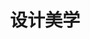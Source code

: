 ---
pageName: examination
title: 设计美学
period: 2018年04月
courseID: "04026"
description: 注意事项：<br />1. 本试卷分为两部分，第一部分为选择题，第二部分为非选择题。<br />2. 应考者必须按试题顺序在答题卡指定位置上作答，答在试卷上无效。<br />3. 涂写部分、画图部分必须使用2B铅笔，书写部分必须使用黑色字迹签字笔。
sections:
  - title: 选择题
    topics: 
      - title: 单项选择题：本大题共 20 小题，每小题 1 分，共 20 分。在每小题列出的备选项中只有一项是最符合题目要求的，请将其选出。
        quetions: 
          - title: 荷兰“风格派”的核心人物是
            type: radio
            options:
              - answer: 柏拉图
                isTrue: false
              - answer: 蒙德里安
                isTrue: true
              - answer: 亚里士多德
                isTrue: false
              - answer: 毕达哥拉斯
                isTrue: false
          - title: 德国“电动汽车之父”是
            type: radio
            options:
              - answer: 艾尔·利兹斯基
                isTrue: false
              - answer: 弗兰克·皮克
                isTrue: false
              - answer: 拉斯金
                isTrue: false
              - answer: 斐迪南·保时捷
                isTrue: true
          - title: 1926 年包豪斯的校名里增加了一个副标题即
            type: radio
            options:
              - answer: 设计学院
                isTrue: true
              - answer: 艺术学院
                isTrue: false
              - answer: 设计院
                isTrue: false
              - answer: 美术学院
                isTrue: false
          - title: 最早提出后现代主义概念的是美国建筑家罗伯特、文丘里，并提出
            type: radio
            options:
              - answer: “少则厌烦”的观念
                isTrue: true
              - answer: “少则多”的观念
                isTrue: false
              - answer: “多则厌烦”的观念
                isTrue: false
              - answer: “多则少”的观念
                isTrue: false
          - title: 被报界惊呼为世界上最有意义、最美丽的博物馆是
            type: radio
            options:
              - answer: 向日葵博物馆
                isTrue: false
              - answer: 英国国家博物馆
                isTrue: false
              - answer: 古根海姆博物馆
                isTrue: true
              - answer: 大地艺术博物馆
                isTrue: false
          - title: 欧洲设计体系的主要特征是
            type: radio
            options:
              - answer: 形式主义
                isTrue: false
              - answer: 精神主义
                isTrue: false
              - answer: 样式主义
                isTrue: false
              - answer: 功能主义
                isTrue: true
          - title: 文艺复兴运动吹响了哪国现代科技革命号角？
            type: radio
            options:
              - answer: 德国
                isTrue: false
              - answer: 英国
                isTrue: false
              - answer: 美国
                isTrue: false
              - answer: 意大利
                isTrue: true
          - title: 1750 年《美学》一书的作者是
            type: radio
            options:
              - answer: 鲍姆伽通
                isTrue: true
              - answer: 马克思
                isTrue: false
              - answer: 阿尔文·托夫勒
                isTrue: false
              - answer: 里特维德
                isTrue: false
          - title: 海报《红楔子攻打白色》的设计者是
            type: radio
            options:
              - answer: 诺伊
                isTrue: false
              - answer: 略特
                isTrue: false
              - answer: 奥里斯
                isTrue: false
              - answer: 艾尔·利兹斯基
                isTrue: true
          - title: 流线型设计产品外形主要形式是
            type: radio
            options:
              - answer: 直线
                isTrue: false
              - answer: 圆滑流畅
                isTrue: true
              - answer: 斜线
                isTrue: false
              - answer: 波浪线
                isTrue: false
          - title: 1927 年为巴塞罗那大展德国馆设计“巴塞罗那椅”的作者是
            type: radio
            options:
              - answer: 米斯·凡·德·罗
                isTrue: true
              - answer: 布尔达里
                isTrue: false
              - answer: 德里达
                isTrue: false
              - answer: 里内拉
                isTrue: false
          - title: 中国现代设计教育的萌发点是
            type: radio
            options:
              - answer: 洋务运动
                isTrue: true
              - answer: 工人运动
                isTrue: false
              - answer: 农名起义
                isTrue: false
              - answer: 戊戌变法
                isTrue: false
          - title: 波普艺术最早诞生在
            type: radio
            options:
              - answer: 德国
                isTrue: false
              - answer: 英国
                isTrue: true
              - answer: 美国
                isTrue: false
              - answer: 意大利
                isTrue: false
          - title: 对现代设计影响最大的现代艺术家是
            type: radio
            options:
              - answer: 毕加索
                isTrue: true
              - answer: 金兹堡
                isTrue: false
              - answer: 弗兰克·盖里
                isTrue: false
              - answer: 普里兹克
                isTrue: false
          - title: 最早实行工业设计师登记制度的国家是
            type: radio
            options:
              - answer: 德国
                isTrue: false
              - answer: 英国
                isTrue: true
              - answer: 美国
                isTrue: false
              - answer: 意大利
                isTrue: false
          - title: 1930 年迈耶因为什么问题使得他不得不辞职离开包豪斯
            type: radio
            options:
              - answer: 艺术欣赏
                isTrue: false
              - answer: 设计能力
                isTrue: false
              - answer: 个人能力
                isTrue: false
              - answer: 政治立场
                isTrue: true
          - title: 20 世纪 90 年代人类开始进入一个新的时代的是
            type: radio
            options:
              - answer: 艺术设计时代
                isTrue: false
              - answer: 信息化社会时代
                isTrue: true
              - answer: 社会发展时代
                isTrue: false
              - answer: 时尚时代
                isTrue: false
          - title: 20 世纪 80 年代中期我国学界掀起了一场全国性的工业设计即
            type: radio
            options:
              - answer: “认识运动”
                isTrue: true
              - answer: “工人运动”
                isTrue: false
              - answer: “设计运动”
                isTrue: false
              - answer: “艺术运动”
                isTrue: false
          - title: 获得“意大利学院艺术奖”巴黎建筑学院金奖的是
            type: radio
            options:
              - answer: 杜斯伯格
                isTrue: false
              - answer: 逻顺德斯
                isTrue: false
              - answer: 庞蒂
                isTrue: true
              - answer: 希伯斯利
                isTrue: false
          - title: 反“有计划的商品废止制”代表人物是
            type: radio
            options:
              - answer: 德尔谩夫
                isTrue: false
              - answer: 埃德加·考夫曼
                isTrue: true
              - answer: 希达达尔
                isTrue: false
              - answer: 马克斯·比尔
                isTrue: false
  - title: 非选择题
    topics: 
      - title: 名词解释题：本大题共 5 小题，每小题 4 分，共 20 分。
        quetions: 
          - title: 整体性设计
            type: textarea
            answer: 就是设计并不仅只是对某一件产品进行设计，而是包括生产企业的品牌形象的树立和推广设计、系列产品设计、包装设计、营销策划设计以及相关环境设计等内容。
          - title: 现代设计
            type: textarea
            answer: 是现代工业生产条件下的产物，是解决艺术、功能和机器生产的之间的冲突的手段，它是在现代工业批量化生产的条件下，把产品的功能性、造型的审美性和使用的舒适性有机、和谐地统一起来的设计。
          - title: 高技派风格
            type: textarea
            answer: 是把当代科技特色当作设计元素并用夸张的形式来表现，把科技中的技术结构成分提炼出来，追求工业材料和加工技术的运用，用夸张的手法形成一种视觉冲击效果。
          - title: 风格派
            type: textarea
            answer: 是一群拥有相似美学观念的艺术家们在 1917 年到 1931 年间以荷兰为中心的一场从立体主义走向完全抽象的国际艺术运动。它得名于艺术家们经常用于交流彼此思想的一本创刊于 1917 年名为《风格》的导览杂志。
          - title: 大地艺术
            type: textarea
            answer: 出现于 20 世纪 60 年代末、70年代初，一些具有探索精神的雕塑家放弃传统的传作材料与艺术作品的永久性，走出画廊、美术馆，选择到自然中去创作自己的作品。
      - title: 简答题：本大题共 4 小题，每小题 5 分，共 20 分。
        quetions: 
          - title: 简述青蛙公司建设性的后现代设计观。
            type: textarea
            answer: （1）青蛙设计公司的“形式追随激情”设计哲学，直接挑战其前辈所倡导的“形式服从功能”的现代设计原则。（2 分）<br />（2）青蛙的设计原则是跨越技术与美学的界限，以文化、激情和实用性来定义产品。（1 分）<br />（3）青蛙的设计也不再像以往那样常常一设计和创造一种新生活方式来强加于消费者，它更多关注于延续或提升消费者对某种生活方式原有的舒适、美好的感觉。（2 分）
          - title: 简述乌尔姆设计学院的精神。
            type: textarea
            answer: （1）在设计思想方面，确立以理性和社会性优先为原则，反对为美和造型而去设计物品。（2 分）<br />（2）在教学方面，乌尔姆确立的理性和社会性优先的原则是通过相关的课程得到实现的。（1 分）<br />（3）在视觉传达设计专业，教育的目的是解决大众传播领域中视觉方面的造型任务。<br />（4）乌尔姆设计学院的设计教育是一种现代性、开放性的教育，它为现代设计教育建立一个坐标。（2 分）
          - title: 简述设计的两种表现形态。
            type: textarea
            answer: 在一些情况下，它只是生产过程的内部因素，没有从生产中脱离出来，（2 分）产品的原型保留在生产者的头脑中，生产者也就是设计者。（1 分）<br />在另一些情况下，设计是独立的活动，生产者根据设计师预先设计的图纸进行加工。（2 分）
          - title: 简述北欧现代设计的特征。
            type: textarea
            answer: 北欧国家包括芬兰、丹麦、瑞典、挪威、冰岛五国，人主地理相对独立，具有与欧洲其他国家不同的设计传统，形成了设计上以功能为第一要素的功能主义思想，注重现代与传统、机械化与手工艺、理性主义与人情味的巧妙结合，（2 分）风格简朴、典雅、明快，合理运用自然材料并突出材料自身特点，注重形式与功能的统一，（2 分）既强调产品的高度理性主义的实用性，又在其设计中注入丰富的人文内涵和温情脉脉的情调。
      - title: 案例分析题：本大题共 2 小题，每小题 8 分，共 16 分。
        quetions: 
          - title: 试分析“莫里斯田园风格”的美学思想。
            type: textarea
            answer: 莫里斯是生活在英国 19 世纪后半期杰出的艺术设计家、手工艺人，画家和空想社会主义者，在设计中主张从自然植物纹样中吸取素材和营养，主张设计风格的整体性、统一性。他亲自设计壁挂、地毯、壁纸等，（3 分）常用的纹样是缠绕的植物枝蔓与花叶，（1 分）自然气息浓厚，图案优雅、恬静，极富生机和装饰美感，（2 分）他那布满花卉和果实，有时加上几只小鸟，并用弯曲的枝条和叶子串联起来的图案和设计品，成为许多博物馆的藏品。（2 分）
          - title: 试分析法国“蓬皮杜国家艺术与文化中心”的设计观念。
            type: textarea
            answer: 1977 年由英国建筑师理查德·罗杰斯和意大利建筑师伦佐·皮亚若设计，（2 分）与一般建筑不同的是，它的钢柱、钢梁、桁架、拉杆等结构构件都裸露在建筑物的表面，甚至货运电梯、电缆、上下水管道等也置于临街立面上，（2 分）绿色的供水管，黄色的电气设备管，红色的交通设备管，蓝色的空调设备管，交错排列，（2 分）一目了然，从而体现出现代建筑应该是利用现代技术手段造成的一种框架、一种装置或一个容器，让人们在其中灵活方便地进行各种活动。（2 分）
      - title: 论述题：本大题共 2 小题，每小题 12 分，共 24 分。
        quetions: 
          - title: 试述包豪斯设计学院与乌尔姆设计学院的异同。
            type: textarea
            answer: 相同点：都是短暂的发展历程，学院都受到了各界名流的关注。作用都不仅仅是德国现代设计的重要中心，同时对世界设计也起到推动作用。（3 分）<br />不同点：<br />（1）包豪斯建筑学派的设计强调简约朴素风格，促进了国际建筑风格的形成。包豪斯设计学院课程将艺术设计理论与实践相结合，在车间进行土木、编织、金工、制陶和印刷方面的训练。（2 分）这样训练的目的，是希望培养学生创造美观兼实用的作品的能力，以便能够从事大规模生产。（1 分）<br />（2）乌尔姆历史便展现了冷战时期更广泛的美学与政治、功能主义与自由主义之间的关系。此外，拟定的乌尔姆教师名单也迅速将名不见经传的乌尔姆推到国际民主政治和文化的前沿。乌尔姆学院的酝酿过程要比包豪斯长得多。（3 分）
          - title: 试述当代商业设计恶俗美学的批判
            type: textarea
            answer: （1）制造虚假需求的批判，在商业设计中，无论在符号系统中还是象征逻辑中，产品都彻底地与某种世纪的需求或功能失去了联系，产品的内涵变成了可以随心所欲替换的东西。（3 分）<br />（2）追求畸趣的批判，商业设计无时无刻都在为消费者设计着一面美的谎言的镜子，让消费着在各种美丽而虚幻的映像中，得到一种吸毒式的快感。（2 分）<br />（3）渲染性趣的批判，性趣是人类一种正常的而又需要保持私密性的本能需求，在商业设计中却被刻意地运用，作为企业吸引大众眼球、广告营销的策略。（2 分）<br />（4）过度设计的批判，在大众文化的土壤中，在追求利益最大化的目标的驱动下，商业设计把人们的衣食住行等日常生活形态设计成显露个体文化身份和社会地位的重要标志。
---